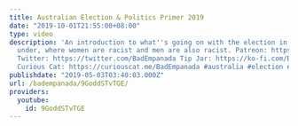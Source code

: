 ```yaml
---
title: Australian Election & Politics Primer 2019
date: "2019-10-01T21:55:00+08:00"
type: video
description: 'An introduction to what''s going on with the election in the land down
  under, where women are racist and men are also racist. Patreon: https://patreon.com/BadEmpanada
  Twitter: https://twitter.com/BadEmpanada Tip Jar: https://ko-fi.com/BadEmpanada
  Curious Cat: https://curiouscat.me/BadEmpanada #australia #election #breadtube'
publishdate: "2019-05-03T03:40:03.000Z"
url: /badempanada/9GoddSTvTGE/
providers:
  youtube:
    id: 9GoddSTvTGE
---
```

